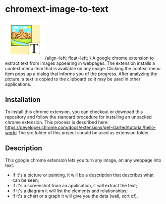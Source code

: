 # chromext-image-to-text
![Image to Text icon](src/images/icon128x128.png?raw=true){align=left; float=left; } A google chrome extension to extract text from images appearing in webpages. The extension installs a context menu item that is available on any image. Clicking the context menu item pops up a dialog that informs you of the progress. After analyzing the picture, a text is copied to the clipboard so it may be used in other applications.

## Installation

To install this chrome extension, you can checkout or downoad this repository and follow the standard procedure for installing an unpacked chrome extension.
This process is described here: https://developer.chrome.com/docs/extensions/get-started/tutorial/hello-world
The src folder of this project should be used as extension folder.

## Description

This google chrome extension lets you turn any image, on any webpage into text. 
- If it's a picture or painting, it will be a description that describes what can be seen; 
- if it's a screenshot from an application, it will extract the text; 
- if it's a diagram it will list the elements and relationships; 
- if it's a chart or a graph it will give you the data (well, sort of). 
